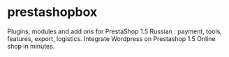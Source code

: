 prestashopbox
=============

Plugins, modules and add ons for PrestaShop 1.5 Russian : payment, tools, features, export, logistics. 
Integrate Wordpress on Prestashop 1.5 
Online shop in minutes.